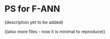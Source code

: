 # PS for F-ANN

(description yet to be added)

((also more files - now it is minimal to reproduce))
